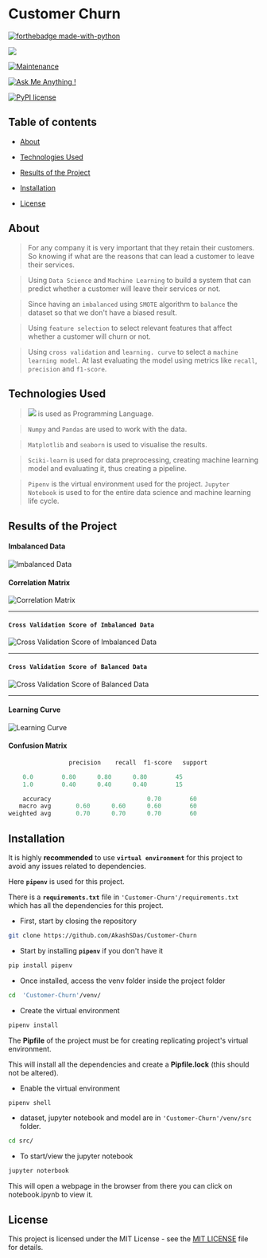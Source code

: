 

# Customer Churn

  

[![forthebadge made-with-python](http://ForTheBadge.com/images/badges/made-with-python.svg)](https://www.python.org/)

[![](https://img.shields.io/badge/python-3.8-blue.svg)](https://www.python.org/downloads/release/python-380/)

[![Maintenance](https://img.shields.io/badge/Maintained%3F-yes-green.svg)](https://github.com/AkashSDas)

[![Ask Me Anything !](https://img.shields.io/badge/Ask%20me-anything-1abc9c.svg)](https://github.com/AkashSDas)

[![PyPI license](https://img.shields.io/pypi/l/ansicolortags.svg)](LICENSE)

  
  

## Table of contents

  

*  [About](#about)

* [Technologies Used](#technologies-used)

* [Results of the Project](#results-of-the-project)

*  [Installation](#installation)

*  [License](#license)

  
  

## About

> For any company it is very important that they retain their customers. So knowing if what are the reasons that can lead a customer to leave their services.

> Using `Data Science` and `Machine Learning` to build a system that can predict whether a customer will leave their services or not.

> Since having an `imbalanced` using `SMOTE` algorithm to  `balance` the dataset so that we don't have a biased result.

> Using `feature selection` to select relevant features that affect whether a customer will churn or not.

> Using `cross validation` and `learning. curve`  to select a `machine learning model`. At last evaluating the model using metrics like `recall`, `precision` and `f1-score`.

## Technologies Used
  
> [![](https://img.shields.io/badge/python-3.8-blue.svg)](https://www.python.org/downloads/release/python-380/) is used as Programming Language.

>  `Numpy` and `Pandas` are used to work with the data.

> `Matplotlib` and `seaborn` is used to visualise the results.

> `Sciki-learn` is used for data preprocessing, creating machine learning model and evaluating it, thus creating a pipeline.

> `Pipenv` is the virtual environment used for the project. `Jupyter Notebook` is used to for the entire data science and machine learning life cycle.

## Results of the Project

#### Imbalanced Data

![Imbalanced Data](https://github.com/AkashSDas/Customer-Churn/blob/master/project-results-images/count.png)

#### Correlation Matrix

![Correlation Matrix](https://github.com/AkashSDas/Customer-Churn/blob/master/project-results-images/corr.png)
<hr>

#### `Cross Validation Score of Imbalanced Data`

![Cross Validation Score of Imbalanced Data](https://github.com/AkashSDas/Customer-Churn/blob/master/project-results-images/cross-val-score-before-smote.png)

<hr>

#### `Cross Validation Score of Balanced Data`

![Cross Validation Score of Balanced Data](https://github.com/AkashSDas/Customer-Churn/blob/master/project-results-images/cross-val-score-after-smote.png)

<hr>

#### Learning Curve

![Learning Curve](https://github.com/AkashSDas/Customer-Churn/blob/master/project-results-images/learning-curve.png)

#### Confusion Matrix

```python
                 precision    recall  f1-score   support

	0.0        0.80      0.80      0.80        45
	1.0        0.40      0.40      0.40        15

    accuracy                           0.70        60
   macro avg       0.60      0.60      0.60        60
weighted avg       0.70      0.70      0.70        60
```
## Installation

  

It is highly **recommended** to use **`virtual environment`** for this project to avoid any issues related to dependencies.

  

Here **`pipenv`** is used for this project.

  

There is a **`requirements.txt`** file in `'Customer-Churn'/requirements.txt` which has all the dependencies for this project.

  

- First, start by closing the repository

  

```bash
git clone https://github.com/AkashSDas/Customer-Churn
```

  

- Start by installing **`pipenv`** if you don't have it

```bash
pip install pipenv
```

  

- Once installed, access the venv folder inside the project folder

```bash
cd  'Customer-Churn'/venv/
```

  

- Create the virtual environment

```bash
pipenv install
```

The **Pipfile** of the project must be for creating replicating project's virtual environment.

  

This will install all the dependencies and create a **Pipfile.lock** (this should not be altered).

  

- Enable the virtual environment

```bash
pipenv shell
```
- dataset, jupyter notebook and model are in `'Customer-Churn'/venv/src` folder.
```bash
cd src/
```

  

- To start/view the jupyter notebook

```bash
jupyter noterbook
```

  

This will open a webpage in the browser from there you can click on notebook.ipynb to view it.
  

## License

  

This project is licensed under the MIT License - see the [MIT LICENSE](LICENSE) file for details.
